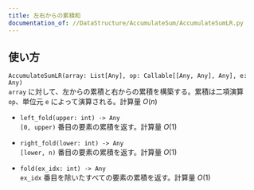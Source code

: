 ```yaml
---
title: 左右からの累積和
documentation_of: //DataStructure/AccumulateSum/AccumulateSumLR.py
---
```

## 使い方
`AccumulateSumLR(array: List[Any], op: Callable[[Any, Any], Any], e: Any)`  
`array` に対して、左からの累積と右からの累積を構築する。累積は二項演算 `op`、単位元 `e` によって演算される。計算量 $O(n)$

- `left_fold(upper: int) -> Any`  
`[0, upper)` 番目の要素の累積を返す。計算量 $O(1)$

- `right_fold(lower: int) -> Any`  
`[lower, n)` 番目の要素の累積を返す。計算量 $O(1)$

- `fold(ex_idx: int) -> Any`  
`ex_idx` 番目を除いたすべての要素の累積を返す。計算量 $O(1)$

